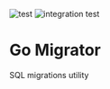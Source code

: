![test](https://github.com/wursta/gomigrator/actions/workflows/test.yaml/badge.svg?branch=main)
![integration test](https://github.com/wursta/gomigrator/actions/workflows/integration-test.yaml/badge.svg?branch=main)

# Go Migrator
SQL migrations utility
